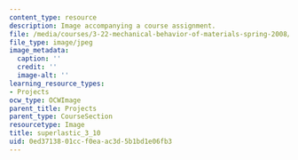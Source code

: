 ```yaml
---
content_type: resource
description: Image accompanying a course assignment.
file: /media/courses/3-22-mechanical-behavior-of-materials-spring-2008/0ed3713801ccf0eaac3d5b1bd1e06fb3_superlastic_3_10.jpg
file_type: image/jpeg
image_metadata:
  caption: ''
  credit: ''
  image-alt: ''
learning_resource_types:
- Projects
ocw_type: OCWImage
parent_title: Projects
parent_type: CourseSection
resourcetype: Image
title: superlastic_3_10
uid: 0ed37138-01cc-f0ea-ac3d-5b1bd1e06fb3
---
```

